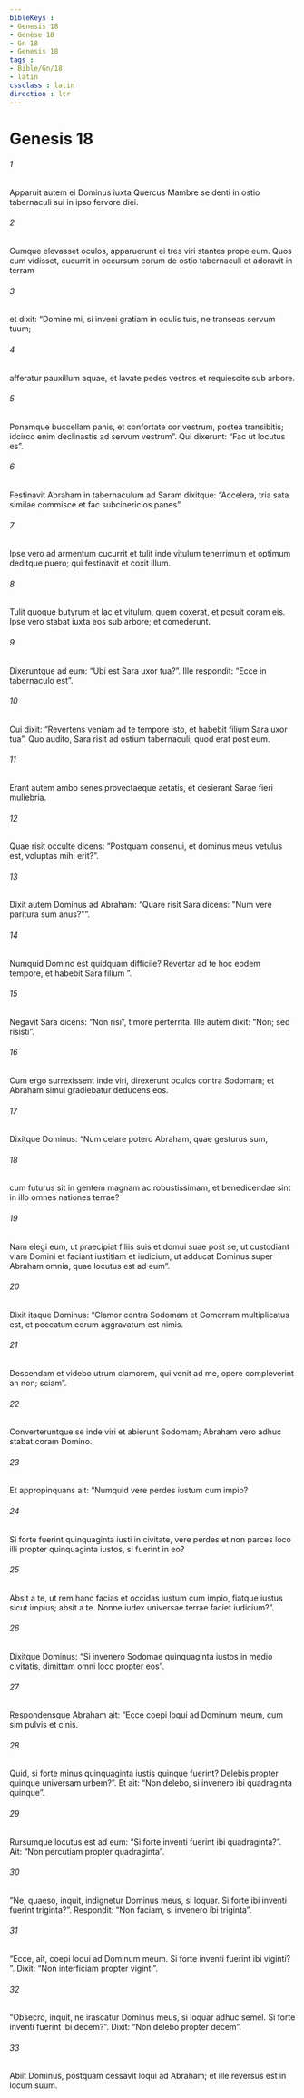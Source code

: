 ```yaml
---
bibleKeys : 
- Genesis 18
- Genèse 18
- Gn 18
- Genesis 18
tags : 
- Bible/Gn/18
- latin
cssclass : latin
direction : ltr
---
```


# Genesis 18

###### 1
Apparuit autem ei Dominus iuxta Quercus Mambre se denti in ostio tabernaculi sui in ipso fervore diei. 
###### 2
Cumque elevasset oculos, apparuerunt ei tres viri stantes prope eum. Quos cum vidisset, cucurrit in occursum eorum de ostio tabernaculi et adoravit in terram 
###### 3
et dixit: “Domine mi, si inveni gratiam in oculis tuis, ne transeas servum tuum; 
###### 4
afferatur pauxillum aquae, et lavate pedes vestros et requiescite sub arbore. 
###### 5
Ponamque buccellam panis, et confortate cor vestrum, postea transibitis; idcirco enim declinastis ad servum vestrum”. Qui dixerunt: “Fac ut locutus es”.
###### 6
Festinavit Abraham in tabernaculum ad Saram dixitque: “Accelera, tria sata similae commisce et fac subcinericios panes”. 
###### 7
Ipse vero ad armentum cucurrit et tulit inde vitulum tenerrimum et optimum deditque puero; qui festinavit et coxit illum. 
###### 8
Tulit quoque butyrum et lac et vitulum, quem coxerat, et posuit coram eis. Ipse vero stabat iuxta eos sub arbore; et comederunt.
###### 9
Dixeruntque ad eum: “Ubi est Sara uxor tua?”. Ille respondit: “Ecce in tabernaculo est”. 
###### 10
Cui dixit: “Revertens veniam ad te tempore isto, et habebit filium Sara uxor tua”. Quo audito, Sara risit ad ostium tabernaculi, quod erat post eum. 
###### 11
Erant autem ambo senes provectaeque aetatis, et desierant Sarae fieri muliebria. 
###### 12
Quae risit occulte dicens: “Postquam consenui, et dominus meus vetulus est, voluptas mihi erit?”. 
###### 13
Dixit autem Dominus ad Abraham: “Quare risit Sara dicens: "Num vere paritura sum anus?"”.
###### 14
Numquid Domino est quidquam difficile? Revertar ad te hoc eodem tempore, et habebit Sara filium ”. 
###### 15
Negavit Sara dicens: “Non risi”, timore perterrita. Ille autem dixit: “Non; sed risisti”.
###### 16
Cum ergo surrexissent inde viri, direxerunt oculos contra Sodomam; et Abraham simul gradiebatur deducens eos. 
###### 17
Dixitque Dominus: “Num celare potero Abraham, quae gesturus sum, 
###### 18
cum futurus sit in gentem magnam ac robustissimam, et benedicendae sint in illo omnes nationes terrae? 
###### 19
Nam elegi eum, ut praecipiat filiis suis et domui suae post se, ut custodiant viam Domini et faciant iustitiam et iudicium, ut adducat Dominus super Abraham omnia, quae locutus est ad eum”.
###### 20
Dixit itaque Dominus: “Clamor contra Sodomam et Gomorram multiplicatus est, et peccatum eorum aggravatum est nimis. 
###### 21
Descendam et videbo utrum clamorem, qui venit ad me, opere compleverint an non; sciam”.
###### 22
Converteruntque se inde viri et abierunt Sodomam; Abraham vero adhuc stabat coram Domino.
###### 23
Et appropinquans ait: “Numquid vere perdes iustum cum impio? 
###### 24
Si forte fuerint quinquaginta iusti in civitate, vere perdes et non parces loco illi propter quinquaginta iustos, si fuerint in eo? 
###### 25
Absit a te, ut rem hanc facias et occidas iustum cum impio, fiatque iustus sicut impius; absit a te. Nonne iudex universae terrae faciet iudicium?”. 
###### 26
Dixitque Dominus: “Si invenero Sodomae quinquaginta iustos in medio civitatis, dimittam omni loco propter eos”. 
###### 27
Respondensque Abraham ait: “Ecce coepi loqui ad Dominum meum, cum sim pulvis et cinis. 
###### 28
Quid, si forte minus quinquaginta iustis quinque fuerint? Delebis propter quinque universam urbem?”. Et ait: “Non delebo, si invenero ibi quadraginta quinque”. 
###### 29
Rursumque locutus est ad eum: “Si forte inventi fuerint ibi quadraginta?”. Ait: “Non percutiam propter quadraginta”. 
###### 30
“Ne, quaeso, inquit, indignetur Dominus meus, si loquar. Si forte ibi inventi fuerint triginta?”. Respondit: “Non faciam, si invenero ibi triginta”. 
###### 31
“Ecce, ait, coepi loqui ad Dominum meum. Si forte inventi fuerint ibi viginti? ”. Dixit: “Non interficiam propter viginti”. 
###### 32
“Obsecro, inquit, ne irascatur Dominus meus, si loquar adhuc semel. Si forte inventi fuerint ibi decem?”. Dixit: “Non delebo propter decem”.
###### 33
Abiit Dominus, postquam cessavit loqui ad Abraham; et ille reversus est in locum suum.
